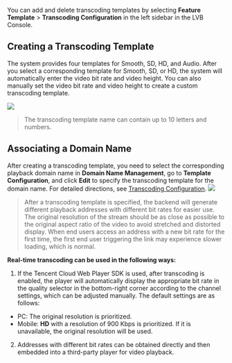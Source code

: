 You can add and delete transcoding templates by selecting **Feature Template** > **Transcoding Configuration** in the left sidebar in the LVB Console.
## Creating a Transcoding Template

The system provides four templates for Smooth, SD, HD, and Audio. After you select a corresponding template for Smooth, SD, or HD, the system will automatically enter the video bit rate and video height. You can also manually set the video bit rate and video height to create a custom transcoding template.

![](https://main.qcloudimg.com/raw/fbec76ed36fae08f3543fb426a3914ba.png)

>The transcoding template name can contain up to 10 letters and numbers.

## Associating a Domain Name

After creating a transcoding template, you need to select the corresponding playback domain name in **Domain Name Management**, go to **Template Configuration**, and click **Edit** to specify the transcoding template for the domain name. For detailed directions, see [Transcoding Configuration](https://cloud.tencent.com/document/product/267/32834).
![](https://main.qcloudimg.com/raw/7c78f911a92f05293777f19957695874.png)

>After a transcoding template is specified, the backend will generate different playback addresses with different bit rates for easier use. The original resolution of the stream should be as close as possible to the original aspect ratio of the video to avoid stretched and distorted display.
> When end users access an address with a new bit rate for the first time, the first end user triggering the link may experience slower loading, which is normal.


**Real-time transcoding can be used in the following ways:**

1. If the Tencent Cloud Web Player SDK is used, after transcoding is enabled, the player will automatically display the appropriate bit rate in the quality selector in the bottom-right corner according to the channel settings, which can be adjusted manually. The default settings are as follows:
 - PC: The original resolution is prioritized.
 - Mobile: **HD** with a resolution of 900 Kbps is prioritized. If it is unavailable, the original resolution will be used.
2. Addresses with different bit rates can be obtained directly and then embedded into a third-party player for video playback.
